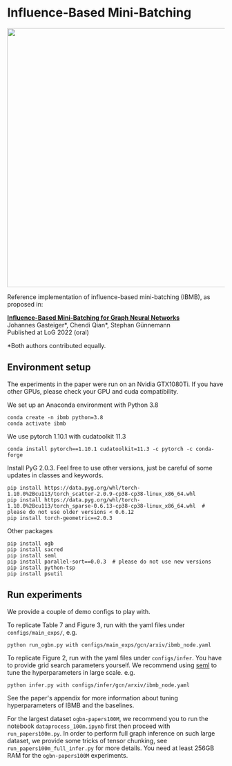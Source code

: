 # Influence-Based Mini-Batching

<p align="center">
<img src="https://user-images.githubusercontent.com/9202783/205024258-fa39efe0-0e50-4959-92f5-59f10462bddb.png" width="600">
</p>

Reference implementation of influence-based mini-batching (IBMB), as proposed in:

[**Influence-Based Mini-Batching for Graph Neural Networks**](https://www.cs.cit.tum.de/daml/ibmb)  
Johannes Gasteiger*, Chendi Qian*, Stephan Günnemann  
Published at LoG 2022 (oral)

*Both authors contributed equally. 

## Environment setup

The experiments in the paper were run on an Nvidia GTX1080Ti. If you have other GPUs, please check your GPU and cuda compatibility. 

We set up an Anaconda environment with Python 3.8

```angular2html
conda create -n ibmb python=3.8
conda activate ibmb
```

We use pytorch 1.10.1 with cudatoolkit 11.3

`conda install pytorch==1.10.1 cudatoolkit=11.3 -c pytorch -c conda-forge`

Install PyG 2.0.3. Feel free to use other versions, just be careful of some updates in classes and keywords.

```
pip install https://data.pyg.org/whl/torch-1.10.0%2Bcu113/torch_scatter-2.0.9-cp38-cp38-linux_x86_64.whl
pip install https://data.pyg.org/whl/torch-1.10.0%2Bcu113/torch_sparse-0.6.13-cp38-cp38-linux_x86_64.whl  # please do not use older versions < 0.6.12
pip install torch-geometric==2.0.3
```

Other packages

```angular2html
pip install ogb
pip install sacred
pip install seml
pip install parallel-sort==0.0.3  # please do not use new versions
pip install python-tsp
pip install psutil
```

## Run experiments

We provide a couple of demo configs to play with.

To replicate Table 7 and Figure 3, run with the yaml files under `configs/main_exps/`, e.g.

`python run_ogbn.py with configs/main_exps/gcn/arxiv/ibmb_node.yaml`

To replicate Figure 2, run with the yaml files under `configs/infer`. You have to provide grid search parameters yourself. We recommend using [seml](https://github.com/TUM-DAML/seml) to tune the hyperparameters in large scale. e.g.

`python infer.py with configs/infer/gcn/arxiv/ibmb_node.yaml`

See the paper's appendix for more information about tuning hyperparameters of IBMB and the baselines. 

For the largest dataset `ogbn-papers100M`, we recommend you to run the notebook `dataprocess_100m.ipynb` first then proceed with `run_papers100m.py`. In order to perform full graph inference on such large dataset, we provide some tricks of tensor chunking, see `run_papers100m_full_infer.py` for more details. You need at least 256GB RAM for the `ogbn-papers100M` experiments. 